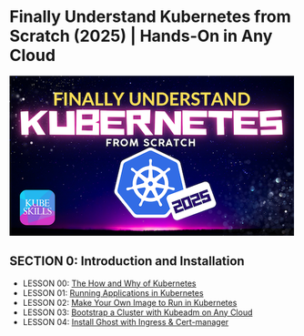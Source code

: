 # Finally Understand Kubernetes from Scratch (2025) | Hands-On in Any Cloud

![Kubernetes from Scratch Cover](../kubernetes-from-scratch-cover.png)

## SECTION 0: Introduction and Installation

- LESSON 00: [The How and Why of Kubernetes](The-why-and-how-of-Kubernetes.md)
- LESSON 01: [Running Applications in Kubernetes](Running-applications-in-Kubernetes.md)
- LESSON 02: [Make Your Own Image to Run in Kubernetes](Making-your-own-image-to-run-in-kubernetes.md)
- LESSON 03: [Bootstrap a Cluster with Kubeadm on Any Cloud](boostrap-cluster-with-kubeadm-on-any-cloud.md)
- LESSON 04: [Install Ghost with Ingress & Cert-manager](ghost-with-ingress-and-cert-manager.md)